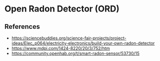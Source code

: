 # Open Radon Detector (ORD)

## References

* https://sciencebuddies.org/science-fair-projects/project-ideas/Elec_p064/electricity-electronics/build-your-own-radon-detector
* https://www.mdpi.com/1424-8220/20/3/752/htm
* https://community.openhab.org/t/smart-radon-sensor/53730/15
